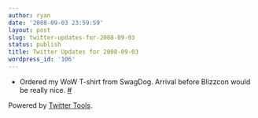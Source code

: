 ```yaml
---
author: ryan
date: '2008-09-03 23:59:59'
layout: post
slug: twitter-updates-for-2008-09-03
status: publish
title: Twitter Updates for 2008-09-03
wordpress_id: '106'
---
```


-   Ordered my WoW T-shirt from SwagDog. Arrival before Blizzcon would
    be really nice. [\#](http://twitter.com/ryagas/statuses/907671604)

Powered by [Twitter Tools](http://alexking.org/projects/wordpress).
